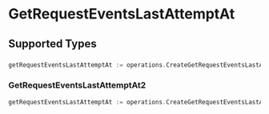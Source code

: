 # GetRequestEventsLastAttemptAt


## Supported Types

### 

```go
getRequestEventsLastAttemptAt := operations.CreateGetRequestEventsLastAttemptAtDateTime(time.Time{/* values here */})
```

### GetRequestEventsLastAttemptAt2

```go
getRequestEventsLastAttemptAt := operations.CreateGetRequestEventsLastAttemptAtGetRequestEventsLastAttemptAt2(operations.GetRequestEventsLastAttemptAt2{/* values here */})
```


